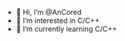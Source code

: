 - 👋 Hi, I’m @AnCored
- 👀 I’m interested in C/C++
- 🌱 I’m currently learning C/C++

<!---
AnCored/AnCored is a ✨ special ✨ repository because its `README.md` (this file) appears on your GitHub profile.
You can click the Preview link to take a look at your changes.
--->
